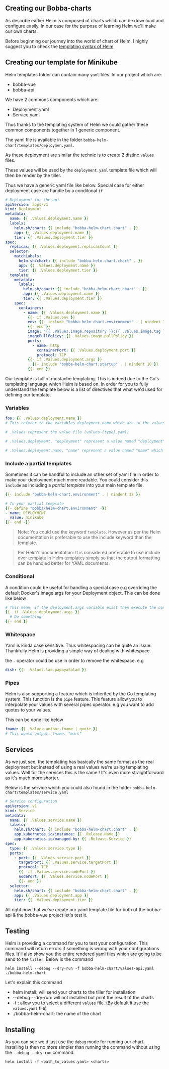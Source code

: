 ## Creating our Bobba-charts

As describe earlier Helm is composed of charts which can be download and configure easily. In our case for the purpose of learning Helm we'll make our own charts.

Before beginning our journey into the world of chart of Helm. I highly suggest you to check the [templating syntax of Helm](https://helm.sh/docs/chart_template_guide/#getting-started-with-a-chart-template)

## Creating our template for Minikube

Helm templates folder can contain many ```yaml``` files. In our project which are:

- bobba-vue
- bobba-api

We have 2 commons components which are:

- Deployment.yaml
- Service.yaml

Thus thanks to the templating system of Helm we could gather these common components together in 1 generic component.

The yaml file is available in the folder ```bobba-helm-chart/templates/deploymen.yaml```. 

As these deployment are similar the technic is to create 2 distinc ```Values``` files.

These values will be used by the ```deployment.yaml``` template file which will then be render by the tiller.

Thus we have a generic yaml file like below. Special case for either deployment case are handle by a conditonal ```if```

```yaml
# Deployment for the api
apiVersion: apps/v1
kind: Deployment
metadata:
  name: {{ .Values.deployment.name }}
  labels:
    helm.sh/chart: {{ include "bobba-helm-chart.chart" . }}
    app: {{ .Values.deployment.name }}
    tier: {{ .Values.deployment.tier }}
spec:
  replicas: {{ .Values.deployment.replicasCount }}
  selector:
    matchLabels:
      helm.sh/chart: {{ include "bobba-helm-chart.chart" . }}
      app: {{ .Values.deployment.name }}
      tier: {{ .Values.deployment.tier }}
  template:
    metadata:
      labels:
        helm.sh/chart: {{ include "bobba-helm-chart.chart" . }}
        app: {{ .Values.deployment.name }}
        tier: {{ .Values.deployment.tier }}
    spec:
      containers:
        - name: {{ .Values.deployment.name }}
          {{- if .Values.env }}
          env: {{- include "bobba-helm-chart.environment" . | nindent 12 }}
          {{- end }}
          image: "{{ .Values.image.repository }}:{{ .Values.image.tag }}"
          imagePullPolicy: {{ .Values.image.pullPolicy }}
          ports:
            - name: http
              containerPort: {{ .Values.deployment.port }}
              protocol: TCP
          {{- if .Values.deployment.args }}
            {{- include "bobba-helm-chart.startup" . | nindent 10 }}
          {{- end }}
```

Our template is full of mustache templating. This is indeed due to the Go's templating language which Helm is based on. In order for you to fully understand the template below is a list of directives that what we'd used for defining our template. 

### Variables

```yaml
foo: {{ .Values.deployment.name }}
# This referer to the variables deployment.name which are in the values-{type}.yaml. We use the "." in order to precise the namespace e.g

# .Values represent the value file (values-{type}.yaml)

# .Values.deployment, "deployment" represent a value named "deployment" in our yaml file

# .Values.deployment.name, "name" represent a value named "name" which is in our yaml file but is a child of the value "deployment" which is it's parent
```

### Include a partial templates

Sometimes it can be handful to include an other set of yaml file in order to make your deployment much more readable. You could consider this ```include``` as including a *partial template* into your main template file.

```yaml
{{- include "bobba-helm-chart.environment" . | nindent 12 }}

# In your partial template
{{- define "bobba-helm-chart.environment" -}}
- name: DEPLOYMENT
  value: minikube
{{- end -}}
```

> Note: You could use the keyword ```template```. However as per the Helm documentation is preferable to use the include keyword than the template.

> Per Helm's documentation: It is considered preferable to use include over template in Helm templates simply so that the output formatting can be handled better for YAML documents.

### Conditional

A condition could be useful for handling a special case e.g overriding the default Docker's image args for your Deployment object. This can be done like below

```yaml
# This mean, if the deployment.args variable exist then execute the condition 
{{- if .Values.deployment.args }}
  # Do something
{{- end }}
```

### Whitespace

Yaml is kinda case sensitive. Thus whitespacing can be quite an issue. Thankfully Helm is providing a simple way of dealing with whitespace.

the ```-``` operator could be use in order to remove the whitespace. e.g

```yaml
dish: {{- .Values.lao.papayaSalad }}
```

### Pipes

Helm is also supporting a feature which is inherited by the Go templating system. This function is the ```pipe``` feature. This feature allow you to interpolate your values with several pipes operator. e.g you want to add quotes to your values.

This can be done like below

```yaml
fname: {{ .Values.author.fname | quote }}
# This would output: fname: "marc"
```

## Services

As we just see, the templating has basically the same format as the real deployment but instead of using a real values we're using templating values.
Well for the services this is the same ! It's even more straightforward as it's much more shorter. 

Below is the service which you could also found in the folder  ```bobba-helm-chart/templates/service.yaml```

```yaml
# Service configuration
apiVersion: v1
kind: Service
metadata:
  name: {{ .Values.service.name }}
  labels:
    helm.sh/chart: {{ include "bobba-helm-chart.chart" . }}
    app.kubernetes.io/instance: {{ .Release.Name }}
    app.kubernetes.io/managed-by: {{ .Release.Service }}
spec:
  type: {{ .Values.service.type }}
  ports:
    - port: {{ .Values.service.port }}
      targetPort: {{ .Values.service.targetPort }}
      protocol: TCP
      {{- if .Values.service.nodePort }}
      nodePort: {{ .Values.service.nodePort }}
      {{- end }}
  selector:
    helm.sh/chart: {{ include "bobba-helm-chart.chart" . }}
    app: {{ .Values.deployment.app }}
    tier: {{ .Values.deployment.tier }}
```

All right now that we've create our yaml template file for both of the bobba-api & the bobba-vue project let's test it.

## Testing

Helm is providing a command for you to test your configuration. This command will return errors if something is wrong with your configurations files. It'll also show you the entire rendered yaml files which are going to be send to the ```tiller```. Below is the command

```shell
helm install --debug --dry-run -f bobba-helm-chart/values-api.yaml ./bobba-helm-chart
```

Let's explain this command

- helm install: will send your charts to the tiller for installation
- --debug --dry-run: will not installed but print the result of the charts
- -f <file>: allow you to select a different ```values``` file. (By default it use the ```values.yaml``` file)
- ./bobba-helm-chart: the name of the chart

## Installing

As you can see we'd just use the ```debug``` mode for running our chart. Installing is then no more simpler than running the command without using the ```--debug --dry-run``` command.

```shell
helm install -f <path_to_values.yaml> <charts>
```
